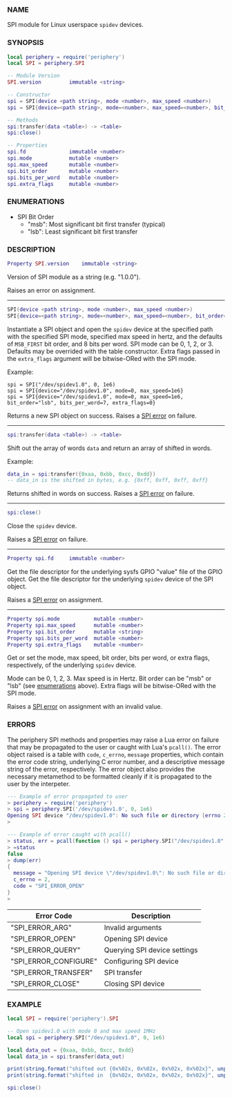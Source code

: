 ### NAME

SPI module for Linux userspace `spidev` devices.

### SYNOPSIS

``` lua
local periphery = require('periphery')
local SPI = periphery.SPI

-- Module Version
SPI.version         immutable <string>

-- Constructor
spi = SPI(device <path string>, mode <number>, max_speed <number>)
spi = SPI{device=<path string>, mode=<number>, max_speed=<number>, bit_order="msb", bits_per_word=8, extra_flags=0}

-- Methods
spi:transfer(data <table>) -> <table>
spi:close()

-- Properties
spi.fd              immutable <number>
spi.mode            mutable <number>
spi.max_speed       mutable <number>
spi.bit_order       mutable <number>
spi.bits_per_word   mutable <number>
spi.extra_flags     mutable <number>
```

### ENUMERATIONS

* SPI Bit Order
    * "msb": Most significant bit first transfer (typical)
    * "lsb": Least significant bit first transfer

### DESCRIPTION

``` lua
Property SPI.version    immutable <string>
```
Version of SPI module as a string (e.g. "1.0.0").

Raises an error on assignment.

--------------------------------------------------------------------------------

``` lua
SPI(device <path string>, mode <number>, max_speed <number>)
SPI{device=<path string>, mode=<number>, max_speed=<number>, bit_order="msb", bits_per_word=8, extra_flags=0}
```

Instantiate a SPI object and open the `spidev` device at the specified path with the specified SPI mode, specified max speed in hertz, and the defaults of `MSB_FIRST` bit order, and 8 bits per word. SPI mode can be 0, 1, 2, or 3. Defaults may be overrided with the table constructor. Extra flags passed in the `extra_flags` argument will be bitwise-ORed with the SPI mode.

Example:
```
spi = SPI("/dev/spidev1.0", 0, 1e6)
spi = SPI{device="/dev/spidev1.0", mode=0, max_speed=1e6}
spi = SPI{device="/dev/spidev1.0", mode=0, max_speed=1e6, bit_order="lsb", bits_per_word=7, extra_flags=0}
```

Returns a new SPI object on success. Raises a [SPI error](#errors) on failure.

--------------------------------------------------------------------------------

``` lua
spi:transfer(data <table>) -> <table>
```
Shift out the array of words `data` and return an array of shifted in words.

Example:
``` lua
data_in = spi:transfer({0xaa, 0xbb, 0xcc, 0xdd})
-- data_in is the shifted in bytes, e.g. {0xff, 0xff, 0xff, 0xff}
```

Returns shifted in words on success. Raises a [SPI error](#errors) on failure.

--------------------------------------------------------------------------------

``` lua
spi:close()
```
Close the `spidev` device.

Raises a [SPI error](#errors) on failure.

--------------------------------------------------------------------------------

``` lua
Property spi.fd     immutable <number>
```
Get the file descriptor for the underlying sysfs GPIO "value" file of the GPIO object.
Get the file descriptor for the underlying `spidev` device of the SPI object.

Raises a [SPI error](#errors) on assignment.

--------------------------------------------------------------------------------

``` lua
Property spi.mode           mutable <number>
Property spi.max_speed      mutable <number>
Property spi.bit_order      mutable <string>
Property spi.bits_per_word  mutable <number>
Property spi.extra_flags    mutable <number>
```
Get or set the mode, max speed, bit order, bits per word, or extra flags, respectively, of the underlying `spidev` device.

Mode can be 0, 1, 2, 3. Max speed is in Hertz. Bit order can be "msb" or "lsb" (see [enumerations](#enumerations) above). Extra flags will be bitwise-ORed with the SPI mode.

Raises a [SPI error](#errors) on assignment with an invalid value.

### ERRORS

The periphery SPI methods and properties may raise a Lua error on failure that may be propagated to the user or caught with Lua's `pcall()`. The error object raised is a table with `code`, `c_errno`, `message` properties, which contain the error code string, underlying C error number, and a descriptive message string of the error, respectively. The error object also provides the necessary metamethod to be formatted cleanly if it is propagated to the user by the interpeter.

``` lua
--- Example of error propagated to user
> periphery = require('periphery')
> spi = periphery.SPI('/dev/spidev1.0', 0, 1e6)
Opening SPI device "/dev/spidev1.0": No such file or directory [errno 2]
> 

--- Example of error caught with pcall()
> status, err = pcall(function () spi = periphery.SPI("/dev/spidev1.0", 0, 1e6) end)
> =status
false
> dump(err)
{
  message = "Opening SPI device \"/dev/spidev1.0\": No such file or directory [errno 2]",
  c_errno = 2,
  code = "SPI_ERROR_OPEN"
}
> 
```

| Error Code            | Description                   |
|-----------------------|-------------------------------|
| "SPI_ERROR_ARG"       | Invalid arguments             |
| "SPI_ERROR_OPEN"      | Opening SPI device            |
| "SPI_ERROR_QUERY"     | Querying SPI device settings  |
| "SPI_ERROR_CONFIGURE" | Configuring SPI device        |
| "SPI_ERROR_TRANSFER"  | SPI transfer                  |
| "SPI_ERROR_CLOSE"     | Closing SPI device            |

### EXAMPLE

``` lua
local SPI = require('periphery').SPI

-- Open spidev1.0 with mode 0 and max speed 1MHz
local spi = periphery.SPI("/dev/spidev1.0", 0, 1e6)

local data_out = {0xaa, 0xbb, 0xcc, 0xdd}
local data_in = spi:transfer(data_out)

print(string.format("shifted out {0x%02x, 0x%02x, 0x%02x, 0x%02x}", unpack(data_out)))
print(string.format("shifted in  {0x%02x, 0x%02x, 0x%02x, 0x%02x}", unpack(data_in)))

spi:close()
```

